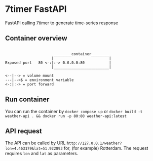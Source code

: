 # 7timer FastAPI
FastAPI calling 7timer to generate time-series response

## Container overview
```

                      ________container________
                     |                         |
Exposed port   80 <-:|:-> 0.0.0.0:80           |
                     |_________________________|

<--|--> = volume mount
---|-->$ = environment variable
<-:|:-> = port forward					 
```

## Run container
You can run the container by `docker compose up` or 
`docker build -t weather-api . && docker run -p 80:80 weather-api:latest`

## API request
The API can be called by URL `http://127.0.0.1/weather?lon=4.463179&lat=51.922893` for, (for example) Rotterdam. The request requires `lon` and `lat` as parameters.
